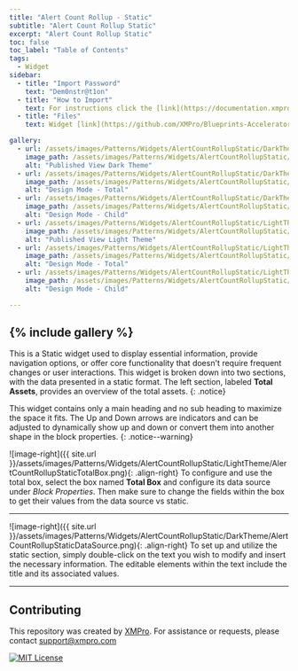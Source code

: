 ```yaml
---
title: "Alert Count Rollup - Static"
subtitle: "Alert Count Rollup Static"
excerpt: "Alert Count Rollup Static"
toc: false
toc_label: "Table of Contents"
tags:
  - Widget
sidebar:
  - title: "Import Password"
    text: "Dem0nstr@t1on"
  - title: "How to Import"
    text: For instructions click the [link](https://documentation.xmpro.com/how-tos/apps/manage-widgets#importing-widgets)
  - title: "Files"
    text: Widget [link](https://github.com/XMPro/Blueprints-Accelerators-Patterns/blob/master/Patterns/Widgets/Alert%20Count%20Rollup%20-%20Static.xwid)

gallery:
  - url: /assets/images/Patterns/Widgets/AlertCountRollupStatic/DarkTheme/AlertCountRollupStaticPublishedMode.png
    image_path: /assets/images/Patterns/Widgets/AlertCountRollupStatic/DarkTheme/AlertCountRollupStaticPublishedMode.png
    alt: "Published View Dark Theme"
  - url: /assets/images/Patterns/Widgets/AlertCountRollupStatic/DarkTheme/AlertCountRollupStaticDataSource.png
    image_path: /assets/images/Patterns/Widgets/AlertCountRollupStatic/DarkTheme/AlertCountRollupStaticDataSource.png
    alt: "Design Mode - Total"
  - url: /assets/images/Patterns/Widgets/AlertCountRollupStatic/DarkTheme/AlertCountRollupStaticTotalBox.png
    image_path: /assets/images/Patterns/Widgets/AlertCountRollupStatic/DarkTheme/AlertCountRollupStaticTotalBox.png
    alt: "Design Mode - Child"
  - url: /assets/images/Patterns/Widgets/AlertCountRollupStatic/LightTheme/AlertCountRollupStaticPublishedMode.png
    image_path: /assets/images/Patterns/Widgets/AlertCountRollupStatic/LightTheme/AlertCountRollupStaticPublishedMode.png
    alt: "Published View Light Theme"
  - url: /assets/images/Patterns/Widgets/AlertCountRollupStatic/LightTheme/AlertCountRollupStaticDataSource.png
    image_path: /assets/images/Patterns/Widgets/AlertCountRollupStatic/LightTheme/AlertCountRollupStaticDataSource.png
    alt: "Design Mode - Total"
  - url: /assets/images/Patterns/Widgets/AlertCountRollupStatic/LightTheme/AlertCountRollupStaticTotalBox.png
    image_path: /assets/images/Patterns/Widgets/AlertCountRollupStatic/LightTheme/AlertCountRollupStaticTotalBox.png
    alt: "Design Mode - Child"

---
```

{% include gallery %}
---

This is a Static widget used to display essential information, provide navigation options, or offer core functionality that doesn't require frequent changes or user interactions. This widget is broken down into two sections, with the data presented in a static format. The left section, labeled <b>Total Assets</b>, provides an overview of the total assets.
{: .notice}

This widget contains only a main heading and no sub heading to maximize the space it fits.
The Up and Down arrows are indicators and can be adjusted to dynamically show up and down or convert them into another shape in the block properties.
{: .notice--warning}

![image-right]({{ site.url }}/assets/images/Patterns/Widgets/AlertCountRollupStatic/LightTheme/AlertCountRollupStaticTotalBox.png){: .align-right}
To configure and use the total box, select the box named <b>Total Box</b> and configure its data source under <i>Block Properties</i>.  Then make sure to change the fields within the box to get their values from the data source vs static.
<hr />

![image-right]({{ site.url }}/assets/images/Patterns/Widgets/AlertCountRollupStatic/DarkTheme/AlertCountRollupStaticDataSource.png){: .align-right}
To set up and utilize the static section, simply double-click on the text you wish to modify and insert the necessary information. The editable elements within the text include the title and its associated values.
<hr />

## Contributing
This repository was created by <a href="https://xmpro.com/">XMPro</a>. 
For assistance or requests, please contact <a href="mailto:support@xmpro.com">support@xmpro.com</a>

[![MIT License](https://img.shields.io/badge/License-MIT-green.svg)](https://choosealicense.com/licenses/mit/)
